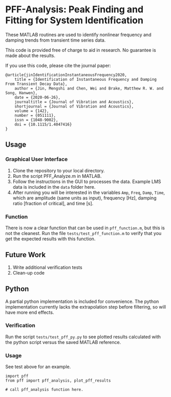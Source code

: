 # PFF-Analysis: Peak Finding and Fitting for System Identification

These MATLAB routines are used to identify nonlinear frequency and damping trends from transient time series data.

This code is provided free of charge to aid in research. No guarantee is made about the results.

If you use this code, please cite the journal paper:
```
@article{jinIdentificationInstantaneousFrequency2020,
	title = {Identification of Instantaneous Frequency and Damping From Transient Decay Data},
	author = {Jin, Mengshi and Chen, Wei and Brake, Matthew R. W. and Song, Hanwen},
	date = {2020-06-26},
	journaltitle = {Journal of Vibration and Acoustics},
	shortjournal = {Journal of Vibration and Acoustics},
	volume = {142},
	number = {051111},
	issn = {1048-9002},
	doi = {10.1115/1.4047416}
}
```

## Usage 

### Graphical User Interface

1. Clone the repository to your local directory. 
2. Run the script PFF_Analyze.m in MATLAB. 
3. Follow the instructions in the GUI to processes the data. Example LMS data is included in the `data` folder here.
4. After running you will be interested in the variables `Amp`, `Freq`, `Damp`, `Time`, which are amplitude (same units as input), frequency [Hz], damping ratio [fraction of critical], and time [s].

### Function 

There is now a clear function that can be used in `pff_function.m`, but this is not the cleanest. 
Run the file `tests/test_pff_function.m` to verify that you get the expected results with this function.

## Future Work

1. Write additional verification tests
2. Clean-up code

## Python

A partial python implementation is included for convenience.
The python implementation currently lacks the extrapolation step before filtering, so will have more end effects.

### Verification

Run the script `tests/test_pff_py.py` to see plotted results calculated with the python script versus the saved MATLAB reference.

### Usage

See test above for an example.
```
import pff
from pff import pff_analysis, plot_pff_results

# call pff_analysis function here.
```


